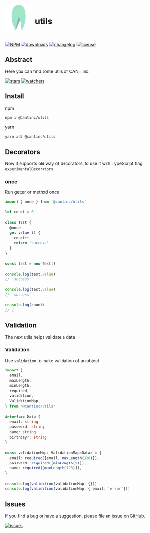 <a href="https://github.com/cantinc">
  <img align="left" width="90" height="90" alt="CANT.store" src="https://raw.githubusercontent.com/cantinc/logger/v1.0.6/img/cant.store.png">
</a>

# &nbsp;utils

&nbsp;

[![NPM](https://img.shields.io/npm/v/@cantinc/utils.svg)](https://www.npmjs.com/package/@cantinc/utils)
[![downloads](https://img.shields.io/npm/dm/@cantinc/utils.svg)](https://www.npmtrends.com/@cantinc/utils)
[![changelog](https://img.shields.io/badge/Changelog-⋮-brightgreen)](https://changelogs.xyz/@cantinc/utils)
[![license](https://img.shields.io/npm/l/@cantinc/utils)](https://github.com/cantinc/utils/blob/main/LICENSE)

## Abstract
Here you can find some utils of CANT inc.

[![stars](https://img.shields.io/github/stars/cantinc/utils?style=social)](https://github.com/cantinc/utils/stargazers)
[![watchers](https://img.shields.io/github/watchers/cantinc/utils?style=social)](https://github.com/cantinc/utils/watchers)

## Install
npm
```bash
npm i @cantinc/utils
```
yarn
```bash
yarn add @cantinc/utils
```

## Decorators
Now it supports old way of decorators, to use it with TypeScript flag `experimentalDecorators`

### once
Run getter or method once

```typescript
import { once } from '@cantinc/utils'

let count = 0

class Test {
  @once
  get value () {
    count++
    return 'success'
  }
}

const test = new Test()

console.log(test.value)
// 'success'

console.log(test.value)
// 'success'

console.log(count)
// 1
```

## Validation

The next utils helps validate a data

### Validation

Use `validation` to make validation of an object

```typescript jsx
import {
  email,
  maxLength,
  minLength,
  required,
  validation,
  ValidationMap,
} from '@cantinc/utils'

interface Data {
  email: string
  password: string
  name: string
  birthday?: string
}

const validationMap: ValidationMap<Data> = {
  email: required([email, maxLength(128)]),
  password: required([minLength(9)]),
  name: required([maxLength(128)]),
}

console.log(validation(validationMap, {}))
console.log(validation(validationMap, { email: 'error'}))
```

## Issues
If you find a bug or have a suggestion, please file an issue on [GitHub](https://github.com/d8corp/innet-utils/issues).

[![issues](https://img.shields.io/github/issues-raw/d8corp/innet-utils)](https://github.com/d8corp/innet-utils/issues)
